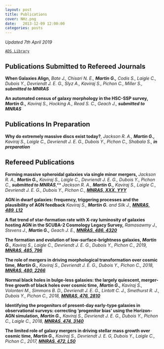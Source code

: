 ```yaml
---
layout: post
title: Publications
cover: NHz.png
date:   2013-12-09 12:00:00
categories: posts
---
```


*Updated 7th April 2019*

[`ADS Library`](https://ui.adsabs.harvard.edu/public-libraries/nThU2Yw3SUytqSYjksZ8uA "ADS library")

## Publications Submitted to Refereed Journals

**When Galaxies Align,** *Bate J., Chisari N. E.,* ***Martin G.,*** *Codis S., Laigle C., Dubois Y., Devriendt J. E. G., Slyz A., Kaviraj S., Pichon C.,
Miller S.,* ***submitted to MNRAS***

**An automated census of galaxy morphology in the HSC-SSP survey,** ***Martin G.,*** *Kaviraj S., Hocking A., Read S. C., Geach J.,* ***submitted to MNRAS***

## Publications In Preparation

**Why do extremely massive discs exist today?**, *Jackson R. A.,* ***Martin G.,*** *Kaviraj S., Laigle C., Devriendt J. E. G., Dubois Y., Pichon C., Shabala S.,* ***in preparation***

## Refereed Publications

**Forming massive spheroidal galaxies via single minor mergers,** *Jackson R. A.,* ***Martin G.,*** *Kaviraj S., Laigle C., Devriendt J. E. G., Dubois Y., Pichon C.,* ***submitted to MNRAS***,** *Jackson R. A.,* ***Martin G.,*** *Kaviraj S., Laigle C., Devriendt J. E. G., Dubois Y., Pichon C.,* [***MNRAS, XXX, YYY***](https://doi.org/10.1093/mnras/stz2440 "Jackson et al. 2019")

**AGN in dwarf galaxies: frequency, triggering processes and the plausibility of AGN feedback** *Kaviraj S.,* ***Martin G.*** *and Silk J.,* [***MNRAS, 489, L12***](https://doi.org/10.1093/mnrasl/slz102 "Kaviraj et al. 2019")

**A flat trend of star-formation rate with X-ray luminosity of galaxies hosting AGN in the SCUBA-2 Cosmology Legacy Survey,** *Ramasawmy J., Stevens J.,* ***Martin G.,*** *Geach J. E.,* [***MNRAS, 486, 4320***](https://doi.org/10.1093/mnras/stz1093 "Ramasawmy et al. 2019")

**The formation and evolution of low-surface-brightness galaxies,** ***Martin G.,*** *Kaviraj S., Laigle C., Devriendt J. E. G., Dubois Y., Pichon C., 2019,* [***MNRAS, 485, 796***](https://doi.org/10.1093/mnras/stz356 "G. Martin et al. 2019")

**The role of mergers in driving morphological transformation over cosmic time,** ***Martin G.,*** *Kaviraj S., Devriendt J. E. G., Dubois
Y., Pichon C., 2018,* [***MNRAS, 480, 2266***](https://doi.org/10.1093/mnras/sty1936 "G. Martin et al. 2018")

**Normal black holes in bulge-less galaxies: the largely quiescent, merger-free growth of black holes over cosmic time,** ***Martin G.,*** *Kaviraj S., Volonteri M., Simmons B. D., Devriendt J. E. G., Lintott C. J., Smethurst R. J., Dubois Y., Pichon C., 2018,* [***MNRAS, 476, 2810***](https://doi.org/10.1093/mnras/sty324 "G. Martin et al. 2018")

**Identifying the progenitors of present-day early-type galaxies in observational surveys: correcting ‘progenitor bias’ using the
Horizon-AGN simulation,** ***Martin G.,*** *Kaviraj S., Devriendt J. E. G., Dubois Y., Pichon C., Laigle C., 2018,* [***MNRAS, 474, 3140***](https://doi.org/10.1093/mnras/stx3057 "G. Martin et al. 2018")

**The limited role of galaxy mergers in driving stellar mass growth over cosmic time,** ***Martin G.,*** *Kaviraj S., Devriendt J. E. G,
Dubois Y., Laigle C., Pichon C., 2017,* [***MNRAS, 472, L50***](https://doi.org/10.1093/mnrasl/slx136 "G. Martin et al. 2017")
